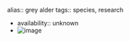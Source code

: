 alias:: grey alder
tags:: species, research

- availability:: unknown
- ![image](https://ipfs.io/ipfs/Qmero8QjrS6EAoU7RQv15DLF1tWX14QNrVnvL5m1Avovj4)